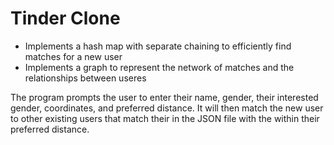 # Tinder Clone
* Implements a hash map with separate chaining to efficiently find matches for a new user
* Implements a graph to represent the network of matches and the relationships between useres

The program prompts the user to enter their name, gender, their interested gender, coordinates, and preferred distance. It will then match the new user to other existing users that match their in the JSON file with the within their preferred distance.
